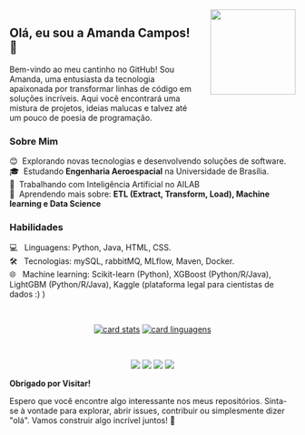 
<img align="right" src="https://user-images.githubusercontent.com/74038190/216649417-9acc58df-9186-4132-ad43-819a57babb67.gif" width="150" style="margin-left: 30px; margin-bottom: 30px;" />

## Olá, eu sou a Amanda Campos! 🤍

<p align="left">
  Bem-vindo ao meu cantinho no GitHub! Sou Amanda, uma entusiasta da tecnologia apaixonada por transformar linhas de código em soluções incríveis. Aqui você encontrará uma mistura de projetos, ideias malucas e talvez até um pouco de poesia de programação.
</p>

### **Sobre Mim**

<p align="left">
 😊 &nbsp;Explorando novas tecnologias e desenvolvendo soluções de software.<br>
 🎓 &nbsp;Estudando <strong>Engenharia Aeroespacial</strong> na Universidade de Brasília.<br>
 💼 &nbsp;Trabalhando com Inteligência Artificial no AILAB<br>
 🌱 &nbsp;Aprendendo mais sobre: <strong>ETL (Extract, Transform, Load), Machine learning e Data Science</strong>
 </p>
 
### **Habilidades**

<p align="left">
💻 &nbsp; Linguagens: Python, Java, HTML, CSS.<br>
🛠️ &nbsp; Tecnologias: mySQL, rabbitMQ, MLflow, Maven, Docker.<br>
🌐 &nbsp; Machine learning: Scikit-learn (Python), XGBoost (Python/R/Java), LightGBM (Python/R/Java), Kaggle (plataforma legal para cientistas de dados :) )

 </p>
 
<p>&nbsp;</p>

<p align="center">
  <a href="#" title="stats">
  <img src="https://github-readme-stats.vercel.app/api?username=acamposs&theme=dracula" alt="card stats"/></a>

  <a href="#" title="liguages">
  <img src="https://github-readme-stats.vercel.app/api/top-langs/?username=acamposs&hide=html&layout=compact&theme=dracula" alt="card linguagens"/></a>
</p>

<p>&nbsp;</p>

<p align="center">

  <a href="https://www.linkedin.com/in/amanda-acampos/" target="_blank">
  <img src="https://img.shields.io/badge/LinkedIn-0077B5?style=for-the-badge&logo=linkedin&logoColor=white" target="_blank"></a>
  
  <a href="https://t.me/campossamanda" target="_blank">
  <img src="https://img.shields.io/badge/Telegram-2CA5E0?style=for-the-badge&logo=telegram&logoColor=white" target="_blank"></a>
  
  <a href="https://github.com/acamposs" target="_blank">
  <img src="https://img.shields.io/badge/GitHub-100000?style=for-the-badge&logo=github&logoColor=white" target="_blank"></a>
  
  <a href="https://www.instagram.com/campossamanda" target="_blank">
  <img src="https://img.shields.io/badge/-Instagram-%23E4405F?style=for-the-badge&logo=instagram&logoColor=white" target="_blank"></a>
</p>

**Obrigado por Visitar!**

Espero que você encontre algo interessante nos meus repositórios. Sinta-se à vontade para explorar, abrir issues, contribuir ou simplesmente dizer "olá". Vamos construir algo incrível juntos! 🤍
